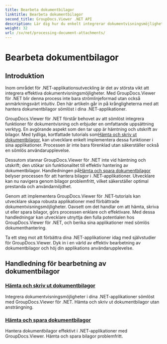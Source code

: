 ```yaml
---
title: Bearbeta dokumentbilagor
linktitle: Bearbeta dokumentbilagor
second_title: GroupDocs.Viewer .NET API
description: Lär dig hur du enkelt integrerar dokumentvisningsmöjligheter i dina .NET-applikationer med hjälp av GroupDocs.Viewer. Hantera dokumentbilagor effektivt.
weight: 32
url: /sv/net/processing-document-attachments/
--- 
```


# Bearbeta dokumentbilagor

## Introduktion

Inom området för .NET-applikationsutveckling är det av största vikt att integrera effektiva dokumentvisningsmöjligheter. Med GroupDocs.Viewer för .NET blir denna process inte bara strömlinjeformad utan också anmärkningsvärt intuitiv. Den här artikeln går in på krångligheterna med att hantera dokumentbilagor sömlöst i dina .NET-applikationer.

 GroupDocs.Viewer för .NET förstår behovet av att sömlöst integrera funktioner för dokumentvisning och erbjuder en omfattande uppsättning verktyg. En avgörande aspekt som den tar upp är hämtning och utskrift av bilagor. Med tydliga, kortfattade tutorials som[Hämta och skriv ut dokumentbilagor](./retrieve-and-print-attachments/), kan utvecklare enkelt implementera dessa funktioner i sina applikationer. Processen är inte bara förenklad utan säkerställer också en sömlös användarupplevelse.

Dessutom stannar GroupDocs.Viewer för .NET inte vid hämtning och utskrift; den utökar sin funktionalitet till effektiv hantering av dokumentbilagor. Handledningen på[Hämta och spara dokumentbilagor](./retrieve-and-save-attachments/) belyser processen för att hantera bilagor i .NET-applikationer. Utvecklare kan nu navigera genom bilagor problemfritt, vilket säkerställer optimal prestanda och användarnöjdhet.

Genom att implementera GroupDocs.Viewer för .NET-tutorials kan utvecklare skapa robusta applikationer med förbättrade dokumentvisningsmöjligheter. Oavsett om det handlar om att hämta, skriva ut eller spara bilagor, görs processen enklare och effektivare. Med dessa handledningar kan utvecklare utnyttja den fulla potentialen hos GroupDocs.Viewer för .NET, och berika sina applikationer med sömlös dokumenthantering.

Ta ett steg mot att förbättra dina .NET-applikationer idag med självstudier för GroupDocs.Viewer. Dyk in i en värld av effektiv bearbetning av dokumentbilagor och höj din applikations användarupplevelse.

## Handledning för bearbetning av dokumentbilagor
### [Hämta och skriv ut dokumentbilagor](./retrieve-and-print-attachments/)
Integrera dokumentvisningsmöjligheter i dina .NET-applikationer sömlöst med GroupDocs.Viewer för .NET. Hämta och skriv ut dokumentbilagor utan ansträngning.
### [Hämta och spara dokumentbilagor](./retrieve-and-save-attachments/)
Hantera dokumentbilagor effektivt i .NET-applikationer med GroupDocs.Viewer. Hämta och spara bilagor problemfritt.